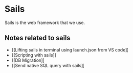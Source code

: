 # Sails 

Sails is the web framework that we use. 


## Notes related to sails
- [[Lifting sails in terminal using launch.json from VS code]]
- [[Scripting with sails]]
- [[DB Migration]]
- [[Send native SQL query with sails]]